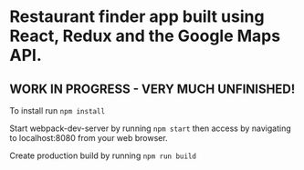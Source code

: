 # Restaurant finder app built using React, Redux and the Google Maps API.
## WORK IN PROGRESS - VERY MUCH UNFINISHED!

To install run ````npm install````

Start webpack-dev-server by running ````npm start```` then access by navigating to localhost:8080 from your web browser.

Create production build by running ````npm run build````